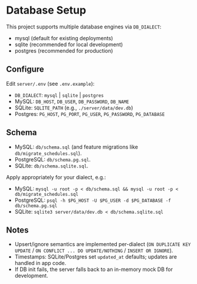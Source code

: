 # Database Setup

This project supports multiple database engines via `DB_DIALECT`:
- mysql (default for existing deployments)
- sqlite (recommended for local development)
- postgres (recommended for production)

## Configure
Edit `server/.env` (see `.env.example`):

- `DB_DIALECT`: `mysql` | `sqlite` | `postgres`
- MySQL: `DB_HOST`, `DB_USER`, `DB_PASSWORD`, `DB_NAME`
- SQLite: `SQLITE_PATH` (e.g., `./server/data/dev.db`)
- Postgres: `PG_HOST`, `PG_PORT`, `PG_USER`, `PG_PASSWORD`, `PG_DATABASE`

## Schema
- MySQL: `db/schema.sql` (and feature migrations like `db/migrate_schedules.sql`).
- PostgreSQL: `db/schema.pg.sql`.
- SQLite: `db/schema.sqlite.sql`.

Apply appropriately for your dialect, e.g.:

- MySQL: `mysql -u root -p < db/schema.sql && mysql -u root -p < db/migrate_schedules.sql`
- PostgreSQL: `psql -h $PG_HOST -U $PG_USER -d $PG_DATABASE -f db/schema.pg.sql`
- SQLite: `sqlite3 server/data/dev.db < db/schema.sqlite.sql`

## Notes
- Upsert/ignore semantics are implemented per-dialect (`ON DUPLICATE KEY UPDATE` / `ON CONFLICT ... DO UPDATE/NOTHING` / `INSERT OR IGNORE`).
- Timestamps: SQLite/Postgres set `updated_at` defaults; updates are handled in app code.
- If DB init fails, the server falls back to an in-memory mock DB for development.

